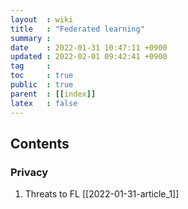 ```yaml
---
layout  : wiki
title   : "Federated learning"
summary : 
date    : 2022-01-31 10:47:11 +0900
updated : 2022-02-01 09:42:41 +0900
tag     : 
toc     : true
public  : true
parent  : [[index]]
latex   : false
---
```


## Contents

### Privacy

1. Threats to FL [[2022-01-31-article_1]]
